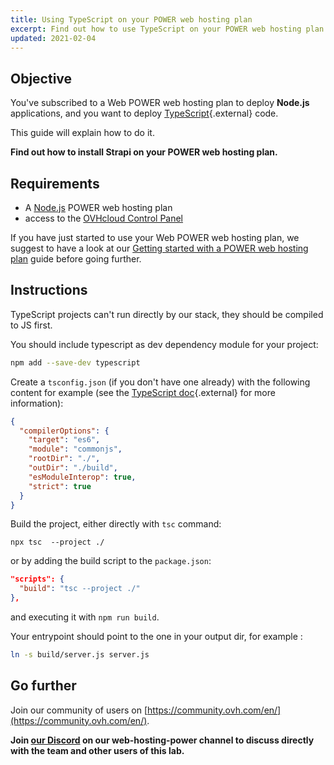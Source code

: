 ```yaml
---
title: Using TypeScript on your POWER web hosting plan
excerpt: Find out how to use TypeScript on your POWER web hosting plan
updated: 2021-02-04
---
```


<style>
 pre {
     font-size: 14px;
 }
 pre.console {
   background-color: #300A24; 
   color: #ccc;
   font-family: monospace;
   padding: 5px;
   margin-bottom: 5px;
 }
 pre.console code {
   border: solid 0px transparent;
   font-family: monospace !important;
 }
 .small {
     font-size: 0.75em;
 }
</style>

## Objective

You've subscribed to a Web POWER web hosting plan to deploy **Node.js** applications, and you want to deploy [TypeScript](https://www.typescriptlang.org/){.external} code.

This guide will explain how to do it.

**Find out how to install Strapi on your POWER web hosting plan.**

## Requirements

- A [Node.js](https://labs.ovh.com/managed-nodejs) POWER web hosting plan
- access to the [OVHcloud Control Panel](https://www.ovh.com/auth/?action=gotomanager&from=https://www.ovh.ie/&ovhSubsidiary=ie)

If you have just started to use your Web POWER web hosting plan, we suggest to have a look at our [Getting started with a POWER web hosting plan](/pages/ovhcloud_labs/power_web_hosting/getting-started) guide before going further.

## Instructions

TypeScript projects can't run directly by our stack, they should be compiled to JS first.

You should include typescript as dev dependency module for your project:

```sh
npm add --save-dev typescript
```

Create a `tsconfig.json` (if you don't have one already) with the following content for example (see the [TypeScript doc](https://www.typescriptlang.org/docs/handbook/tsconfig-json.html){.external} for more information):

```json
{
  "compilerOptions": {
    "target": "es6",
    "module": "commonjs",
    "rootDir": "./",
    "outDir": "./build",
    "esModuleInterop": true,
    "strict": true
  }
}
```

Build the project, either directly with `tsc` command:

```
npx tsc  --project ./
```

or by adding the build script to the `package.json`:

```json
"scripts": {
  "build": "tsc --project ./"
},
```

and executing it with `npm run build`.

Your entrypoint should point to the one in your output dir, for example :

```sh
ln -s build/server.js server.js
```

## Go further

Join our community of users on [https://community.ovh.com/en/](https://community.ovh.com/en/).

**Join [our Discord](https://discord.gg/ovhcloud) on our web-hosting-power channel to discuss directly with the team and other users of this lab.**
